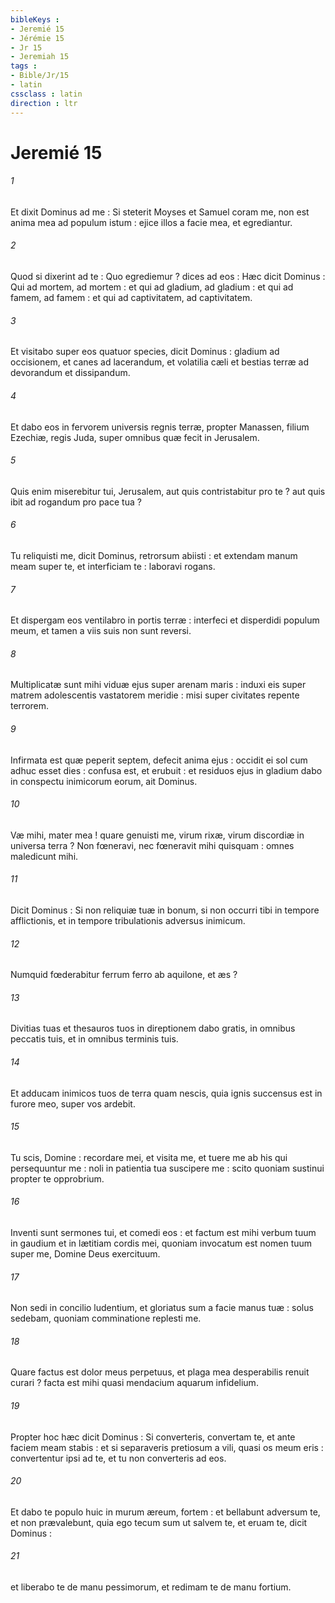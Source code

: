 ```yaml
---
bibleKeys : 
- Jeremié 15
- Jérémie 15
- Jr 15
- Jeremiah 15
tags : 
- Bible/Jr/15
- latin
cssclass : latin
direction : ltr
---
```


# Jeremié 15

###### 1
Et dixit Dominus ad me : Si steterit Moyses et Samuel coram me, non est anima mea ad populum istum : ejice illos a facie mea, et egrediantur.
###### 2
Quod si dixerint ad te : Quo egrediemur ? dices ad eos : Hæc dicit Dominus : Qui ad mortem, ad mortem : et qui ad gladium, ad gladium : et qui ad famem, ad famem : et qui ad captivitatem, ad captivitatem.
###### 3
Et visitabo super eos quatuor species, dicit Dominus : gladium ad occisionem, et canes ad lacerandum, et volatilia cæli et bestias terræ ad devorandum et dissipandum.
###### 4
Et dabo eos in fervorem universis regnis terræ, propter Manassen, filium Ezechiæ, regis Juda, super omnibus quæ fecit in Jerusalem.
###### 5
Quis enim miserebitur tui, Jerusalem, aut quis contristabitur pro te ? aut quis ibit ad rogandum pro pace tua ?
###### 6
Tu reliquisti me, dicit Dominus, retrorsum abiisti : et extendam manum meam super te, et interficiam te : laboravi rogans.
###### 7
Et dispergam eos ventilabro in portis terræ : interfeci et disperdidi populum meum, et tamen a viis suis non sunt reversi.
###### 8
Multiplicatæ sunt mihi viduæ ejus super arenam maris : induxi eis super matrem adolescentis vastatorem meridie : misi super civitates repente terrorem.
###### 9
Infirmata est quæ peperit septem, defecit anima ejus : occidit ei sol cum adhuc esset dies : confusa est, et erubuit : et residuos ejus in gladium dabo in conspectu inimicorum eorum, ait Dominus.
###### 10
Væ mihi, mater mea ! quare genuisti me, virum rixæ, virum discordiæ in universa terra ? Non fœneravi, nec fœneravit mihi quisquam : omnes maledicunt mihi.
###### 11
Dicit Dominus : Si non reliquiæ tuæ in bonum, si non occurri tibi in tempore afflictionis, et in tempore tribulationis adversus inimicum.
###### 12
Numquid fœderabitur ferrum ferro ab aquilone, et æs ?
###### 13
Divitias tuas et thesauros tuos in direptionem dabo gratis, in omnibus peccatis tuis, et in omnibus terminis tuis.
###### 14
Et adducam inimicos tuos de terra quam nescis, quia ignis succensus est in furore meo, super vos ardebit.
###### 15
Tu scis, Domine : recordare mei, et visita me, et tuere me ab his qui persequuntur me : noli in patientia tua suscipere me : scito quoniam sustinui propter te opprobrium.
###### 16
Inventi sunt sermones tui, et comedi eos : et factum est mihi verbum tuum in gaudium et in lætitiam cordis mei, quoniam invocatum est nomen tuum super me, Domine Deus exercituum.
###### 17
Non sedi in concilio ludentium, et gloriatus sum a facie manus tuæ : solus sedebam, quoniam comminatione replesti me.
###### 18
Quare factus est dolor meus perpetuus, et plaga mea desperabilis renuit curari ? facta est mihi quasi mendacium aquarum infidelium.
###### 19
Propter hoc hæc dicit Dominus : Si converteris, convertam te, et ante faciem meam stabis : et si separaveris pretiosum a vili, quasi os meum eris : convertentur ipsi ad te, et tu non converteris ad eos.
###### 20
Et dabo te populo huic in murum æreum, fortem : et bellabunt adversum te, et non prævalebunt, quia ego tecum sum ut salvem te, et eruam te, dicit Dominus :
###### 21
et liberabo te de manu pessimorum, et redimam te de manu fortium.
